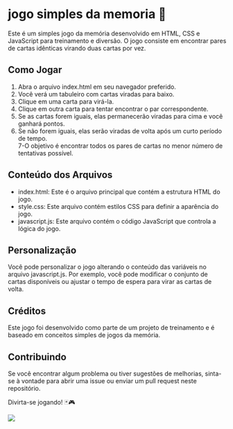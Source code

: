 # jogo simples da memoria 🤖

Este é um simples jogo da memória desenvolvido em HTML, CSS e JavaScript para treinamento e diversão. O jogo consiste em encontrar pares de cartas idênticas virando duas cartas por vez.

## Como Jogar

<ol>
<li>Abra o arquivo index.html em seu navegador preferido.</li>
<li>Você verá um tabuleiro com cartas viradas para baixo.</li>
<li>Clique em uma carta para virá-la.</li>
<li>Clique em outra carta para tentar encontrar o par correspondente.</li>
<li>Se as cartas forem iguais, elas permanecerão viradas para cima e você ganhará pontos.</li>
<li>Se não forem iguais, elas serão viradas de volta após um curto período de tempo.</li>
7-O objetivo é encontrar todos os pares de cartas no menor número de tentativas possível.</li>
</ol>

## Conteúdo dos Arquivos
<ul>
<li>index.html: Este é o arquivo principal que contém a estrutura HTML do jogo.</li>
<li>style.css: Este arquivo contém estilos CSS para definir a aparência do jogo.</li>
<li>javascript.js: Este arquivo contém o código JavaScript que controla a lógica do jogo.</li>
</ul>

## Personalização

Você pode personalizar o jogo alterando o conteúdo das variáveis no arquivo javascript.js. Por exemplo, você pode modificar o conjunto de cartas disponíveis ou ajustar o tempo de espera para virar as cartas de volta.

## Créditos
Este jogo foi desenvolvido como parte de um projeto de treinamento e é baseado em conceitos simples de jogos da memória.

## Contribuindo
Se você encontrar algum problema ou tiver sugestões de melhorias, sinta-se à vontade para abrir uma issue ou enviar um pull request neste repositório.

Divirta-se jogando! 🃏🎮


<img src="https://github.com/ErikaMendes89/projeto-meu-portfolio-atualizado/blob/main/Projeto-portifolio/imagens/jogo-da-memoria-gif.gif">
